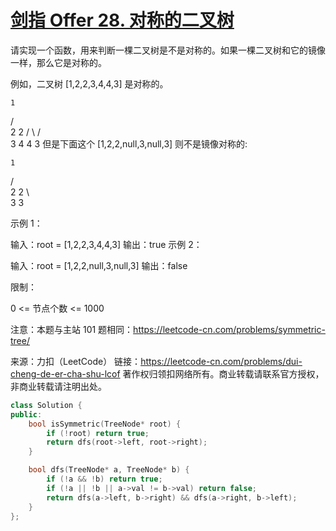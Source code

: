 # [剑指 Offer 28. 对称的二叉树](https://leetcode-cn.com/problems/dui-cheng-de-er-cha-shu-lcof/)

请实现一个函数，用来判断一棵二叉树是不是对称的。如果一棵二叉树和它的镜像一样，那么它是对称的。

例如，二叉树 [1,2,2,3,4,4,3] 是对称的。

    1
   / \
  2   2
 / \ / \
3  4 4  3
但是下面这个 [1,2,2,null,3,null,3] 则不是镜像对称的:

    1
   / \
  2   2
   \   \
   3    3

 

示例 1：

输入：root = [1,2,2,3,4,4,3]
输出：true
示例 2：

输入：root = [1,2,2,null,3,null,3]
输出：false


限制：

0 <= 节点个数 <= 1000

注意：本题与主站 101 题相同：https://leetcode-cn.com/problems/symmetric-tree/

来源：力扣（LeetCode）
链接：https://leetcode-cn.com/problems/dui-cheng-de-er-cha-shu-lcof
著作权归领扣网络所有。商业转载请联系官方授权，非商业转载请注明出处。

```c++
class Solution {
public:
    bool isSymmetric(TreeNode* root) {
        if (!root) return true;
        return dfs(root->left, root->right);
    }

    bool dfs(TreeNode* a, TreeNode* b) {
        if (!a && !b) return true;
        if (!a || !b || a->val != b->val) return false;
        return dfs(a->left, b->right) && dfs(a->right, b->left);
    }
};
```


